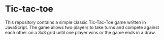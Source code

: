 # Tic-tac-toe
This repository contains a simple  classic Tic-Tac-Toe game written in JavaScript. The game allows two players to take turns and compete against each other on a 3x3 grid until one player wins or the game ends in a draw.
